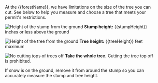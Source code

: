 At the {{forestName}}, we have limitations on the size of the tree you can cut. See below
to help you measure and choose a tree that meets your permit's restrictions.


![Height of the stump from the ground](/assets/img/site-wide/tree-stump-height-icon.svg "stump height")  **Stump height:** {{stumpHeight}} inches or less above the ground

![Height of the tree from the ground](/assets/img/site-wide/tree-height-icon.svg "tree height")  **Tree height:** {{treeHeight}} feet maximum

![No cutting tops of trees off](/assets/img/site-wide/tree-top-icon.svg "no tree-topping")  **Take the whole tree.** Cutting the tree top off is prohibited.

If snow is on the ground, remove it from around the stump so you can accurately measure the stump and tree height.
